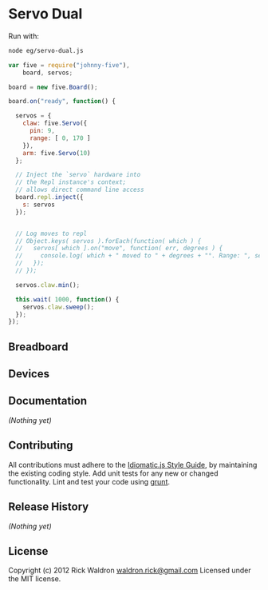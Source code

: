 # Servo Dual

Run with:
```bash
node eg/servo-dual.js
```


```javascript
var five = require("johnny-five"),
    board, servos;

board = new five.Board();

board.on("ready", function() {

  servos = {
    claw: five.Servo({
      pin: 9,
      range: [ 0, 170 ]
    }),
    arm: five.Servo(10)
  };

  // Inject the `servo` hardware into
  // the Repl instance's context;
  // allows direct command line access
  board.repl.inject({
    s: servos
  });


  // Log moves to repl
  // Object.keys( servos ).forEach(function( which ) {
  //   servos[ which ].on("move", function( err, degrees ) {
  //     console.log( which + " moved to " + degrees + "°. Range: ", servos[ which ].range.toString()  );
  //   });
  // });

  servos.claw.min();

  this.wait( 1000, function() {
    servos.claw.sweep();
  });
});

```

## Breadboard





## Devices




## Documentation

_(Nothing yet)_









## Contributing
All contributions must adhere to the [Idiomatic.js Style Guide](https://github.com/rwldrn/idiomatic.js),
by maintaining the existing coding style. Add unit tests for any new or changed functionality. Lint and test your code using [grunt](https://github.com/cowboy/grunt).

## Release History
_(Nothing yet)_

## License
Copyright (c) 2012 Rick Waldron <waldron.rick@gmail.com>
Licensed under the MIT license.

